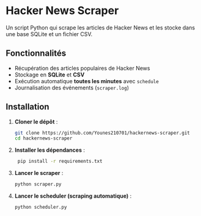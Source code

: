 # Hacker News Scraper

Un script Python qui scrape les articles de Hacker News et les stocke dans une base SQLite et un fichier CSV.

## Fonctionnalités
- Récupération des articles populaires de Hacker News
- Stockage en **SQLite** et **CSV**
- Exécution automatique **toutes les minutes** avec `schedule`
- Journalisation des événements (`scraper.log`)

## Installation
1. **Cloner le dépôt** :
   ```bash
   git clone https://github.com/Younes210701/hackernews-scraper.git
   cd hackernews-scraper
2. **Installer les dépendances** :
   ```bash
    pip install -r requirements.txt
3. **Lancer le scraper** :
   ```bash
   python scraper.py
4. **Lancer le scheduler (scraping automatique)** :
   ```bash
   python scheduler.py

